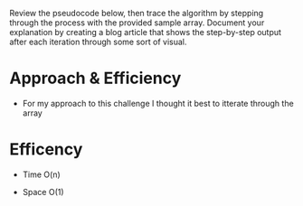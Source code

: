 


Review the pseudocode below, then trace the algorithm by stepping through the process with the provided sample array. Document your explanation by creating a blog article that shows the step-by-step output after each iteration through some sort of visual.

# Approach & Efficiency

- For my approach to this challenge I thought it best to itterate through the array 

# Efficency

- Time O(n)

- Space O(1)
